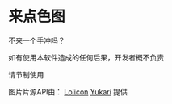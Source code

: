 # 来点色图
不来一个手冲吗？

如有使用本软件造成的任何后果，开发者概不负责

请节制使用

图片片源API由：
[Lolicon](https://api.lolicon.app/#/setu)
[Yukari](https://api.yukari.one/)
提供
